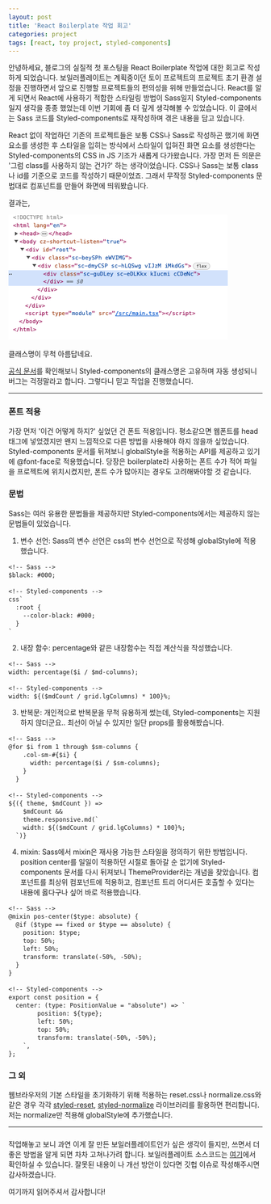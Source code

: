 ```yaml
---
layout: post
title: 'React Boilerplate 작업 회고'
categories: project
tags: [react, toy project, styled-components]
---
```


안녕하세요, 블로그의 실질적 첫 포스팅을 React Boilerplate 작업에 대한 회고로 작성하게 되었습니다.
보일러플레이트는 계획중이던 토이 프로젝트의 프로젝트 초기 환경 설정을 진행하면서 앞으로 진행할 프로젝트들의 편의성을 위해 만들었습니다. React를 알게 되면서 React에 사용하기 적합한 스타일링 방법이 Sass일지 Styled-components일지 생각을 종종 했었는데 이번 기회에 좀 더 깊게 생각해볼 수 있었습니다. 이 글에서는 Sass 코드를 Styled-components로 재작성하며 겪은 내용을 담고 있습니다.

React 없이 작업하던 기존의 프로젝트들은 보통 CSS나 Sass로 작성하곤 했기에 화면 요소를 생성한 후 스타일을 입히는 방식에서 스타일이 입혀진 화면 요소를 생성한다는 Styled-components의 CSS in JS 기조가 새롭게 다가왔습니다. 가장 먼저 든 의문은 '그럼 class를 사용하지 않는 건가?' 하는 생각이었습니다. CSS나 Sass는 보통 class나 id를 기준으로 코드를 작성하기 때문이었죠. 그래서 무작정 Styled-components 문법대로 컴포넌트를 만들어 화면에 띄워봤습니다.

결과는,

![개발자도구 이미지](../assets/image/image.png)<br/>

클래스명이 무척 아름답네요.

[공식 문서](https://styled-components.com/docs/basics#motivation)를 확인해보니 Styled-components의 클래스명은 고유하며 자동 생성되니 버그는 걱정말라고 합니다. 그렇다니 믿고 작업을 진행했습니다.

---

### 폰트 적용

가장 먼저 '이건 어떻게 하지?' 싶었던 건 폰트 적용입니다. 평소같으면 웹폰트를 head 태그에 넣었겠지만 왠지 느낌적으로 다른 방법을 사용해야 하지 않을까 싶었습니다. Styled-components 문서를 뒤져보니 globalStyle을 적용하는 API를 제공하고 있기에 @font-face로 적용했습니다. 당장은 boilerplate라 사용하는 폰트 수가 적어 파일을 프로젝트에 위치시켰지만, 폰트 수가 많아지는 경우도 고려해봐야할 것 같습니다.

### 문법

Sass는 여러 유용한 문법들을 제공하지만 Styled-components에서는 제공하지 않는 문법들이 있었습니다.

1. 변수 선언: Sass의 변수 선언은 css의 변수 선언으로 작성해 globalStyle에 적용했습니다.

```
<!-- Sass -->
$black: #000;

<!-- Styled-components -->
css`
  :root {
    --color-black: #000;
  }
`
```

2. 내장 함수: percentage와 같은 내장함수는 직접 계산식을 작성했습니다.

```
<!-- Sass -->
width: percentage($i / $md-columns);

<!-- Styled-components -->
width: ${($mdCount / grid.lgColumns) * 100}%;
```

3. 반복문: 개인적으로 반복문을 무척 유용하게 썼는데, Styled-components는 지원하지 않더군요.. 최선이 아닐 수 있지만 일단 props를 활용해봤습니다.

```
<!-- Sass -->
@for $i from 1 through $sm-columns {
    .col-sm-#{$i} {
      width: percentage($i / $sm-columns);
    }
  }

<!-- Styled-components -->
${({ theme, $mdCount }) =>
    $mdCount &&
    theme.responsive.md(`
    width: ${($mdCount / grid.lgColumns) * 100}%;
  `)}
```

4. mixin: Sass에서 mixin은 재사용 가능한 스타일을 정의하기 위한 방법입니다. position center를 일일이 적용하던 시절로 돌아갈 순 없기에 Styled-components 문서를 다시 뒤져보니 ThemeProvider라는 개념을 찾았습니다. 컴포넌트를 최상위 컴포넌트에 적용하고, 컴포넌트 트리 어디서든 호출할 수 있다는 내용에 옳다구나 싶어 바로 적용했습니다.<br/>

```
<!-- Sass -->
@mixin pos-center($type: absolute) {
  @if ($type == fixed or $type == absolute) {
    position: $type;
    top: 50%;
    left: 50%;
    transform: translate(-50%, -50%);
  }
}

<!-- Styled-components -->
export const position = {
  center: (type: PositionValue = "absolute") => `
		position: ${type};
		left: 50%;
		top: 50%;
		transform: translate(-50%, -50%);
	`,
};
```

### 그 외

웹브라우저의 기본 스타일을 초기화하기 위해 적용하는 reset.css나 normalize.css와 같은 경우 각각 [styled-reset](https://www.npmjs.com/package/styled-reset), [styled-normalize](https://www.npmjs.com/package/styled-normalize) 라이브러리를 활용하면 편리합니다. 저는 normalize만 적용해 globalStyle에 추가했습니다.

---

###

작업해놓고 보니 과연 이게 잘 만든 보일러플레이트인가 싶은 생각이 들지만, 쓰면서 더 좋은 방법을 알게 되면 차차 고쳐나가려 합니다. 보일러플레이트 소스코드는 [여기](https://github.com/hsyeon603/boilerplate-react)에서 확인하실 수 있습니다. 잘못된 내용이 나 개선 방안이 있다면 깃헙 이슈로 작성해주시면 감사하겠습니다.

여기까지 읽어주셔서 감사합니다!
